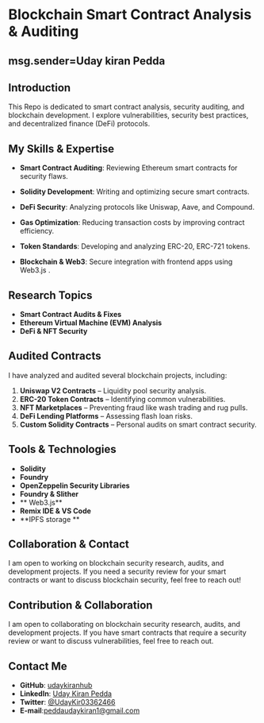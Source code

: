 # Blockchain Smart Contract Analysis & Auditing

## msg.sender=Uday kiran Pedda

## Introduction
This Repo  is dedicated to smart contract analysis, security auditing, and blockchain development. I explore vulnerabilities, security best practices, and decentralized finance (DeFi) protocols.

## My Skills & Expertise
- **Smart Contract Auditing**: Reviewing Ethereum smart contracts for security flaws.
- **Solidity Development**: Writing and optimizing secure smart contracts.
- **DeFi Security**: Analyzing protocols like Uniswap, Aave, and Compound.

- **Gas Optimization**: Reducing transaction costs by improving contract efficiency.
- **Token Standards**: Developing and analyzing ERC-20, ERC-721  tokens.
- **Blockchain & Web3**: Secure integration with frontend apps using Web3.js .

## Research Topics
- **Smart Contract Audits & Fixes**
- **Ethereum Virtual Machine (EVM)  Analysis**
- **DeFi & NFT Security**

## Audited Contracts
I have analyzed and audited several blockchain projects, including:
1. **Uniswap V2 Contracts** – Liquidity pool security analysis.
2. **ERC-20 Token Contracts** – Identifying common vulnerabilities.
3. **NFT Marketplaces** – Preventing fraud like wash trading and rug pulls.
4. **DeFi Lending Platforms** – Assessing flash loan risks.
5. **Custom Solidity Contracts** – Personal audits on smart contract security.

## Tools & Technologies
- **Solidity**
- **Foundry**
- **OpenZeppelin Security Libraries**
- **Foundry & Slither**
- ** Web3.js**
- **Remix IDE & VS Code**
- **IPFS storage **

## Collaboration & Contact
I am open to working on blockchain security research, audits, and development projects. If you need a security review for your smart contracts or want to discuss blockchain security, feel free to reach out!



## Contribution & Collaboration
I am open to collaborating on blockchain security research, audits, and development projects. If you have smart contracts that require a security review or want to discuss vulnerabilities, feel free to reach out.

## Contact Me 
- **GitHub**: [udaykiranhub](https://github.com/udaykiranhub)
- **LinkedIn**: [Uday Kiran Pedda](https://www.linkedin.com/in/uday-kiran-pedda-65aa73271)
- **Twitter**: [@UdayKir03362466](https://x.com/UdayKir03362466?t=ZF7UaXqGV9zrYER1e13xpQ&s=08)
- **E-mail**:peddaudaykiran1@gmail.com

